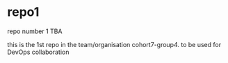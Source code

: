 # repo1
repo number 1 TBA

this is the 1st repo in the team/organisation cohort7-group4.
to be used for DevOps collaboration
